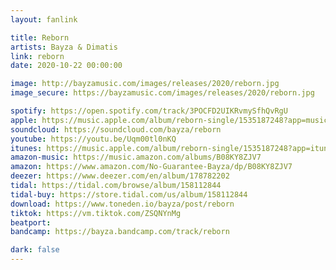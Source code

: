 ```yaml
---
layout: fanlink

title: Reborn
artists: Bayza & Dimatis
link: reborn
date: 2020-10-22 00:00:00

image: http://bayzamusic.com/images/releases/2020/reborn.jpg
image_secure: https://bayzamusic.com/images/releases/2020/reborn.jpg

spotify: https://open.spotify.com/track/3POCFD2UIKRvmySfhQvRgU
apple: https://music.apple.com/album/reborn-single/1535187248?app=music&ls=1
soundcloud: https://soundcloud.com/bayza/reborn
youtube: https://youtu.be/Uqm00tl0nKQ
itunes: https://music.apple.com/album/reborn-single/1535187248?app=itunes&ls=1
amazon-music: https://music.amazon.com/albums/B08KY8ZJV7
amazon: https://www.amazon.com/No-Guarantee-Bayza/dp/B08KY8ZJV7
deezer: https://www.deezer.com/en/album/178782202
tidal: https://tidal.com/browse/album/158112844
tidal-buy: https://store.tidal.com/us/album/158112844
download: https://www.toneden.io/bayza/post/reborn
tiktok: https://vm.tiktok.com/ZSQNYnMg
beatport:
bandcamp: https://bayza.bandcamp.com/track/reborn

dark: false
---
```

